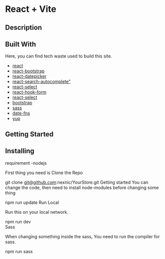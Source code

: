 # React + Vite

## Description

## Built With

Here, you can find tech waste used to build this site.

- [react](https://react.dev/)
- [react-bootstrap](https://react-bootstrap.netlify.app/)
- [react-datepicker](https://www.npmjs.com/package/react-datepicker)
- [react-search-autocomplete"](https://www.npmjs.com/package/react-search-autocomplete)
- [react-select](https://www.npmjs.com/package/react-select)
- [react-hook-form](https://www.npmjs.com/package/react-hook-form)
- [react-select](https://www.npmjs.com/package/react-select)
- [bootstrap](https://getbootstrap.com/)
- [sass](https://www.npmjs.com/package/sass)
- [date-fns](https://date-fns.org/)
- [yup](https://www.npmjs.com/package/yup)



## Getting Started

## Installing
requirement
-nodejs

First thing you need is Clone the Repo

git clone git@github.com:nexnic/YourStore.git 
Getting started
You can change the code, then need to install node-modules before changing some thing

npm run update
Run Local

Run this on your local network.

npm run dev   
Sass

When changing something inside the sass, You need to run the compiler for sass.

npm run sass
